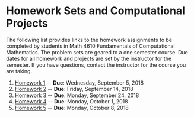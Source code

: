 # Homework Sets and Computational Projects

The following list provides links to the homework assignments to be completed by students in Math 4610 Fundamentals of
Computational Mathematics. The problem sets are geared to a one semester course. Due dates for all homework and projects are
set by the instructor for the semester. If you have questions, contact the instructor for the course you are taking.

1. [Homework 1](https://jvkoebbe.github.io/math4610/homework/homework1) -- **Due**: Wednesday, September 5, 2018
2. [Homework 2](https://jvkoebbe.github.io/math4610/homework/homework2) -- **Due**: Friday, September 14, 2018
3. [Homework 3](https://jvkoebbe.github.io/math4610/homework/homework3) -- **Due**: Monday, September 24, 2018
4. [Homework 4](https://jvkoebbe.github.io/math4610/homework/homework4) -- **Due**: Monday, October 1, 2018
5. [Homework 5](https://jvkoebbe.github.io/math4610/homework/homework5) -- **Due**: Monday, October 8, 2018
